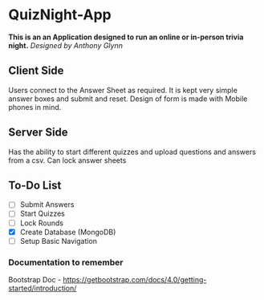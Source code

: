 # QuizNight-App
**This is an an Application designed to run an online or in-person trivia night.**
*Designed by Anthony Glynn*

## Client Side
Users connect to the Answer Sheet as required.
It is kept very simple answer boxes and submit and reset.
Design of form is made with Mobile phones in mind.

## Server Side
Has the ability to start different quizzes and upload questions and answers from a csv.
Can lock answer sheets 

## To-Do List
- [ ] Submit Answers
- [ ] Start Quizzes
- [ ] Lock Rounds
- [x] Create Database (MongoDB)
- [ ] Setup Basic Navigation

### Documentation to remember
Bootstrap Doc - https://getbootstrap.com/docs/4.0/getting-started/introduction/
